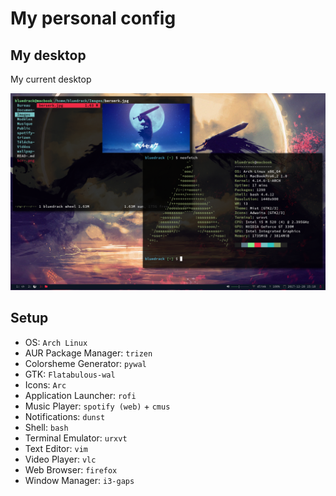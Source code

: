 
# My personal config 

## My desktop

My current desktop 

![Screenshot](Screenshot.png)

## Setup

- OS: `Arch Linux`
- AUR Package Manager: `trizen`
- Colorsheme Generator: `pywal`
- GTK: `Flatabulous-wal`
- Icons: `Arc`
- Application Launcher: `rofi`
- Music Player: `spotify (web)` + `cmus`
- Notifications: `dunst`
- Shell: `bash`
- Terminal Emulator: `urxvt`
- Text Editor: `vim`
- Video Player: `vlc`
- Web Browser: `firefox`
- Window Manager: `i3-gaps`
